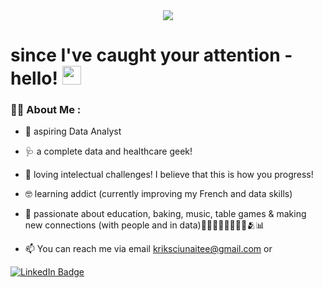<div id="header" align="center">
  <img src="https://media.giphy.com/media/JWuBH9rCO2uZuHBFpm/giphy.gif"/>
</div>

<h1 align = "centre">
  since I've caught your attention - hello!
  <img src="https://media.giphy.com/media/hvRJCLFzcasrR4ia7z/giphy.gif" width="30px"/>
</h1>

### :woman_technologist: About Me :
- :telescope: aspiring Data Analyst
- :stethoscope: a complete data and healthcare geek!
- :brain: loving intelectual challenges! I believe that this is how you progress!
- :nerd_face: learning addict (currently improving my French and data skills)
- :exploding_head: passionate about education, baking, music, table games & making new connections (with people and in data)👩🏼‍🏫👩🏼‍🍳🎻🎲🫂📊

- :mailbox: You can reach me via email kriksciunaitee@gmail.com or
<div id="badges">
  <a href="https://www.linkedin.com/in/erika-krik%C5%A1%C4%8Di%C5%ABnait%C4%97-a8bb46203/">
    <img src="https://img.shields.io/badge/LinkedIn-blue?style=for-the-badge&logo=linkedin&logoColor=white" alt="LinkedIn Badge"/>
  </a>
</div>
